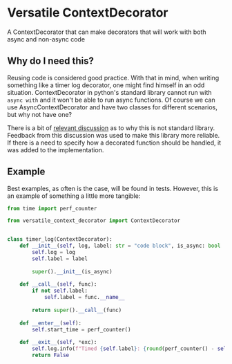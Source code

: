 # Versatile ContextDecorator
A ContextDecorator that can make decorators that will work with both async and non-async code


## Why do I need this?
Reusing code is considered good practice. With that in mind, when writing something like a timer log decorator, one might find himself in an odd situation. ContextDecorator in python's standard library cannot run with `async with` and it won't be able to run async functions. Of course we can use AsyncContextDecorator and have two classes for different scenarios, but why not have one?

There is a bit of [relevant discussion](https://github.com/python/cpython/issues/81579) as to why this is not standard library. Feedback from this discussion was used to make this library more reliable. If there is a need to specify how a decorated function should be handled, it was added to the implementation. 


## Example
Best examples, as often is the case, will be found in tests. However, this is an example of something a little more tangible:
``` python
from time import perf_counter

from versatile_context_decorator import ContextDecorator


class timer_log(ContextDecorator):
    def __init__(self, log, label: str = "code block", is_async: bool | None = None):
        self.log = log
        self.label = label
        
        super().__init__(is_async)
        
    def __call__(self, func):
        if not self.label:
            self.label = func.__name__
            
        return super().__call__(func)
        
    def __enter__(self):
        self.start_time = perf_counter()
        
    def __exit__(self, *exc):
        self.log.info(f"Timed {self.label}: {round(perf_counter() - self.start_time, 4)}")
        return False
```